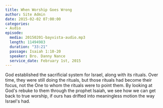 ```yaml
---
title: When Worship Goes Wrong
author: Site Admin
date: 2015-02-02 07:00:00
categories:
- Audio
episode:
  media: 20150201-bayvista-audio.mp3
  length: 11494983
  duration: "33:21"
  passage: Isaiah 1:10-20
  speaker: Bro. Danny Nance
  service_date: February 1st, 2015
---
```

God established the sacrificial system for Israel, along with its rituals. Over time, they were still doing the rituals, but those rituals had become their focus, not the One to whom the rituals were to point them. By looking at God's rebuke to them through the prophet Isaiah, we see how we can get back to true worship, if ours has drifted into meaningless motion the way Israel's had.